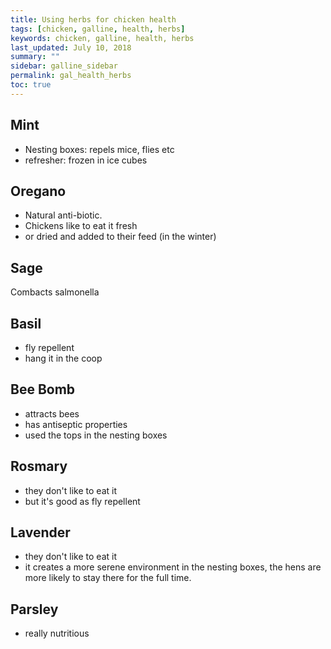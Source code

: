 ```yaml
---
title: Using herbs for chicken health
tags: [chicken, galline, health, herbs]
keywords: chicken, galline, health, herbs
last_updated: July 10, 2018
summary: ""
sidebar: galline_sidebar
permalink: gal_health_herbs
toc: true
---
```

## Mint
- Nesting boxes: repels mice, flies etc
- refresher: frozen in ice cubes

## Oregano
- Natural anti-biotic.
- Chickens like to eat it fresh
- or dried and added to their feed (in the winter)

## Sage
Combacts salmonella

## Basil
- fly repellent
- hang it in the coop

## Bee Bomb
- attracts bees
- has antiseptic properties
- used the tops in the nesting boxes

## Rosmary
- they don't like to eat it 
- but it's good as fly repellent

## Lavender
- they don't like to eat it 
- it creates a more serene environment in the nesting boxes, the hens are more likely to stay there for the full time.

## Parsley
- really nutritious 


